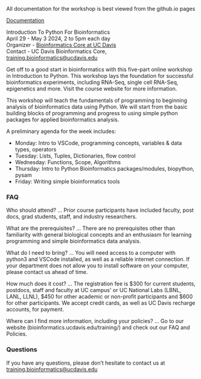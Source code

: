 All documentation for the workshop is best viewed from the github.io pages

[Documentation](https://ucdavis-bioinformatics-training.github.io/2024-April-Introduction-To-Python-For-Bioinformatics/)

Introduction To Python For Bioinformatics<br>
April 29 - May 3 2024, 2 to 5pm each day<br>
Organizer - [Bioinformatics Core at UC Davis](https://bioinformatics.ucdavis.edu/)<br>
Contact - UC Davis Bioinformatics Core, training.bioinformatics@ucdavis.edu<br>

Get off to a good start in bioinformatics with this five-part online workshop in Introduction to Python. This workshop lays the foundation for successful bioinformatics experiments, including RNA-Seq, single cell RNA-Seq, epigenetics and more. Visit the course website for more information.

This workshop will teach the fundamentals of programming to beginning analysis of bioinformatics data using Python. We will start from the basic building blocks of programming and progress to using simple python packages for applied bioinformatics analysis.

A preliminary agenda for the week includes:

* Monday: Intro to VSCode, programming concepts, variables & data types, operators
* Tuesday: Lists, Tuples, Dictionaries, flow control
* Wednesday: Functions, Scope, Algorithms
* Thursday: Intro to Python Bioinformatics packages/modules, biopython, pysam
* Friday: Writing simple bioinformatics tools

### FAQ

Who should attend? … Prior course participants have included faculty, post docs, grad students, staff, and industry researchers.

What are the prerequisites? … There are no prerequisites other than familiarity with general biological concepts and an enthusiasm for learning programming and simple bioinformatics data analysis.

What do I need to bring? … You will need access to a computer with python3 and VSCode installed, as well as a reliable internet connection. If your department does not allow you to install software on your computer, please contact us ahead of time.

How much does it cost? … The registration fee is $300 for current students, postdocs, staff and faculty at UC campus' or UC National Labs (LBNL, LANL, LLNL), $450 for other academic or non-profit participants and $600 for other participants. We accept credit cards, as well as UC Davis recharge accounts, for payment.

Where can I find more information, including your policies?  ... Go to our website (bioinformatics.ucdavis.edu/training/) and check out our FAQ and Policies.

### Questions

If you have any questions, please don’t hesitate to contact us at training.bioinformatics@ucdavis.edu



